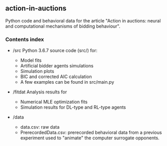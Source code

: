 
## action-in-auctions
Python code and behavioral data for the article "Action in auctions: neural and computational mechanisms of bidding behaviour".


### Contents index
- /src
 Python 3.6.7 source code (src/) for: 
  * Model fits
  * Artificial bidder agents simulations
  * Simulation plots
  * BIC and corrected AIC calculation 
  * A few examples can be found in src/main.py

- /fitdat 
 Analysis results for
  * Numerical MLE optimization fits
  * Simulation results for DL-type and RL-type agents

- /data
  * data.csv: raw data
  * PrerecordedData.csv: prerecorded behavioral data from a previous experiment used to "animate" the computer surrogate opponents.

